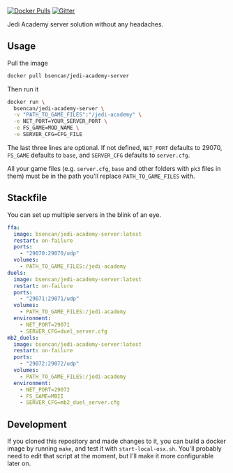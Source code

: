 [![Docker Pulls](https://img.shields.io/docker/pulls/bsencan/jedi-academy-server.svg)](https://hub.docker.com/r/bsencan/jedi-academy-server/)
[![Gitter](https://img.shields.io/gitter/room/isair/jedi-academy-server.js.svg)](https://gitter.im/isair/jedi-academy-server)

Jedi Academy server solution without any headaches.

Usage
---

Pull the image
```sh
docker pull bsencan/jedi-academy-server
```

Then run it
```sh
docker run \
  bsencan/jedi-academy-server \
  -v "PATH_TO_GAME_FILES":"/jedi-academy" \
  -e NET_PORT=YOUR_SERVER_PORT \
  -e FS_GAME=MOD_NAME \
  -e SERVER_CFG=CFG_FILE
```

The last three lines are optional. If not defined, `NET_PORT` defaults to 29070, `FS_GAME` defaults to `base`, and `SERVER_CFG` defaults to `server.cfg`.

All your game files (e.g. `server.cfg`, `base` and other folders with `pk3` files in them) must be in the path you'll replace `PATH_TO_GAME_FILES` with.

Stackfile
---

You can set up multiple servers in the blink of an eye.

```yml
ffa:
  image: bsencan/jedi-academy-server:latest
  restart: on-failure
  ports:
    - "29070:29070/udp"
  volumes:
    - PATH_TO_GAME_FILES:/jedi-academy
duels:
  image: bsencan/jedi-academy-server:latest
  restart: on-failure
  ports:
    - "29071:29071/udp"
  volumes:
    - PATH_TO_GAME_FILES:/jedi-academy
  environment:
    - NET_PORT=29071
    - SERVER_CFG=duel_server.cfg
mb2_duels:
  image: bsencan/jedi-academy-server:latest
  restart: on-failure
  ports:
    - "29072:29072/udp"
  volumes:
    - PATH_TO_GAME_FILES:/jedi-academy
  environment:
    - NET_PORT=29072
    - FS_GAME=MBII
    - SERVER_CFG=mb2_duel_server.cfg
```

Development
---
If you cloned this repository and made changes to it, you can build a docker image by running `make`, and test it with `start-local-osx.sh`. You'll probably need to edit that script at the moment, but I'll make it more configurable later on.
